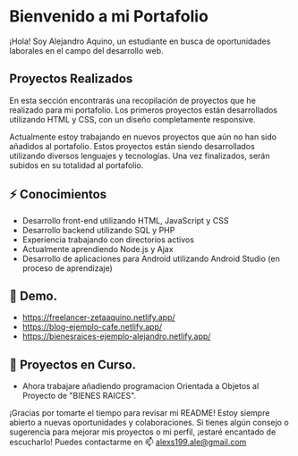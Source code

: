 # Bienvenido a mi Portafolio

¡Hola! Soy Alejandro Aquino, un estudiante en busca de oportunidades laborales en el campo del desarrollo web.

## Proyectos Realizados

En esta sección encontrarás una recopilación de proyectos que he realizado para mi portafolio. Los primeros proyectos están desarrollados utilizando HTML y CSS, con un diseño completamente responsive.

Actualmente estoy trabajando en nuevos proyectos que aún no han sido añadidos al portafolio. Estos proyectos están siendo desarrollados utilizando diversos lenguajes y tecnologías. Una vez finalizados, serán subidos en su totalidad al portafolio.

## ⚡ Conocimientos

- Desarrollo front-end utilizando HTML, JavaScript y CSS
- Desarrollo backend utilizando SQL y PHP
- Experiencia trabajando con directorios activos
- Actualmente aprendiendo Node.js y Ajax
- Desarrollo de aplicaciones para Android utilizando Android Studio (en proceso de aprendizaje)

## 🔗 Demo.
- https://freelancer-zetaaquino.netlify.app/
- https://blog-ejemplo-cafe.netlify.app/
- https://bienesraices-ejemplo-alejandro.netlify.app/

## 🚀 Proyectos en Curso.
- Ahora trabajare añadiendo programacion Orientada a Objetos al Proyecto de "BIENES RAICES".


¡Gracias por tomarte el tiempo para revisar mi README! Estoy siempre abierto a nuevas oportunidades y colaboraciones. Si tienes algún consejo o sugerencia para mejorar mis proyectos o mi perfil, ¡estaré encantado de escucharlo! Puedes contactarme en 📫 alexs199.ale@gmail.com
